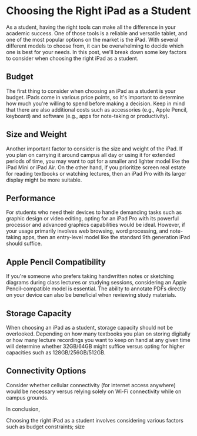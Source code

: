# Choosing the Right iPad as a Student

As a student, having the right tools can make all the difference in your academic success. One of those tools is a reliable and versatile tablet, and one of the most popular options on the market is the iPad. With several different models to choose from, it can be overwhelming to decide which one is best for your needs. In this post, we'll break down some key factors to consider when choosing the right iPad as a student.

## Budget

The first thing to consider when choosing an iPad as a student is your budget. iPads come in various price points, so it's important to determine how much you're willing to spend before making a decision. Keep in mind that there are also additional costs such as accessories (e.g., Apple Pencil, keyboard) and software (e.g., apps for note-taking or productivity).

## Size and Weight

Another important factor to consider is the size and weight of the iPad. If you plan on carrying it around campus all day or using it for extended periods of time, you may want to opt for a smaller and lighter model like the iPad Mini or iPad Air. On the other hand, if you prioritize screen real estate for reading textbooks or watching lectures, then an iPad Pro with its larger display might be more suitable.

## Performance

For students who need their devices to handle demanding tasks such as graphic design or video editing, opting for an iPad Pro with its powerful processor and advanced graphics capabilities would be ideal. However, if your usage primarily involves web browsing, word processing, and note-taking apps, then an entry-level model like the standard 9th generation iPad should suffice.

## Apple Pencil Compatibility

If you're someone who prefers taking handwritten notes or sketching diagrams during class lectures or studying sessions, considering an Apple Pencil-compatible model is essential. The ability to annotate PDFs directly on your device can also be beneficial when reviewing study materials.

## Storage Capacity

When choosing an iPad as a student, storage capacity should not be overlooked. Depending on how many textbooks you plan on storing digitally or how many lecture recordings you want to keep on hand at any given time will determine whether 32GB/64GB might suffice versus opting for higher capacities such as 128GB/256GB/512GB.

## Connectivity Options

Consider whether cellular connectivity (for internet access anywhere) would be necessary versus relying solely on Wi-Fi connectivity while on campus grounds.

In conclusion,

Choosing the right iPad as a student involves considering various factors such as budget constraints; size